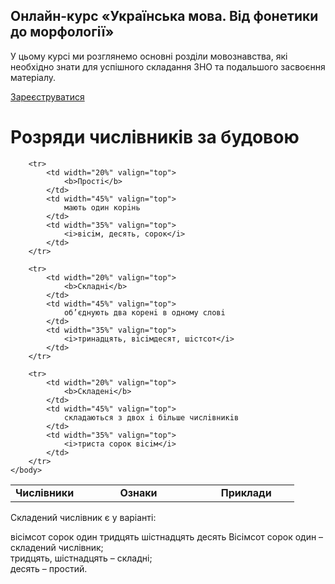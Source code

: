<div class="banner">
  <h2 class="course">Онлайн-курс «Українська мова. Від фонетики до морфології»</h2>
  <p class="course-description">
     У цьому курсі ми розглянемо основні розділи мовознавства, які необхідно знати для успішного складання ЗНО та подальшого засвоєння матеріалу.<br>
  </p>
    <div class="button-wrapper">
        <a class="registration-button" target="_blank" href="http://bit.ly/2zuYUGS">Зареєструватися</a>
    </div>   
</div>

# Розряди числiвникiв за будовою



<table style="width: 90%;" align="center">
    <body>
        <tr>  
            <td width="20%" align="center" valign="top">
                <b>Числiвники</b>
            </td>
            <td width="45%" align="center" valign="top">
                <b>Ознаки</b>
            </td> 
            <td width="35%" align="center" valign="top">
                <b>Приклади</b>
            </td>                    
        </tr>

        <tr>
            <td width="20%" valign="top">
                <b>Простi</b>
            </td>  
            <td width="45%" valign="top">
                мають один корiнь
            </td>
            <td width="35%" valign="top">
                <i>вiсiм, десять, сорок</i>
            </td>                 
        </tr>

        <tr>
            <td width="20%" valign="top">
                <b>Складнi</b>
            </td>  
            <td width="45%" valign="top">
                об’єднують два коренi в одному словi
            </td>
            <td width="35%" valign="top">
                <i>тринадцять, вiсiмдесят, шiстсот</i>
            </td>                 
        </tr>

        <tr>
            <td width="20%" valign="top">
                <b>Складенi</b>
            </td>  
            <td width="45%" valign="top">
                складаються з двох i бiльше числiвникiв
            </td>
            <td width="35%" valign="top">
                <i>триста сорок вiсiм</i>
            </td>                 
        </tr>        
    </body>
</table>

<quiz> 
    <question>
       <p>Складений числівник є у варіанті:</p>
           <answer correct>вісімсот сорок один</answer>
           <answer>тридцять</answer>
           <answer>шістнадцять</answer>
           <answer>десять</answer>
      <explanation>
Вісімсот сорок один – складений числівник;<br>тридцять, шістнадцять – складні;<br>десять – простий.
</explanation>
    </question>
</quiz> 
